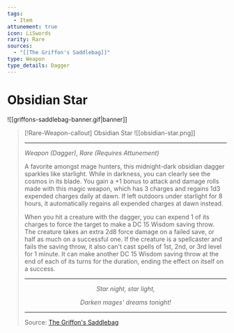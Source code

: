 ```yaml
---
tags:
  - Item
attunement: true
icon: LiSwords
rarity: Rare
sources:
  - "[[The Griffon's Saddlebag]]"
type: Weapon
type_details: Dagger
---
```


# Obsidian Star

![[griffons-saddlebag-banner.gif|banner]]
>[!Rare-Weapon-callout] Obsidian Star
> ![[obsidian-star.png]]
>
> ---
>*Weapon (Dagger), Rare (Requires Attunement)*
>
>A favorite amongst mage hunters, this midnight-dark obsidian dagger sparkles like starlight. While in darkness, you can clearly see the cosmos in its blade. You gain a +1 bonus to attack and damage rolls made with this magic weapon, which has 3 charges and regains 1d3 expended charges daily at dawn. If left outdoors under starlight for 8 hours, it automatically regains all expended charges at dawn instead.
>
>When you hit a creature with the dagger, you can expend 1 of its charges to force the target to make a DC 15 Wisdom saving throw. The creature takes an extra 2d8 force damage on a failed save, or half as much on a successful one. If the creature is a spellcaster and fails the saving throw, it also can't cast spells of 1st, 2nd, or 3rd level for 1 minute. It can make another DC 15 Wisdom saving throw at the end of each of its turns for the duration, ending the effect on itself on a success.
>
>---
><p style="text-align:center;"><i>Star night, star light,</i></p>
><p style="text-align:center;"><i>Darken mages' dreams tonight!</i></p>
>
>---
> Source: [The Griffon's Saddlebag](https://www.thegriffonssaddlebag.com/)
